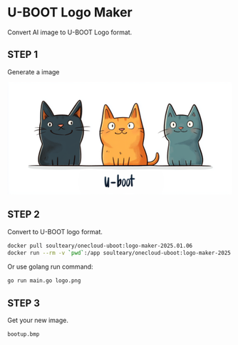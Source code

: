 # U-BOOT Logo Maker

Convert AI image to U-BOOT Logo format.

## STEP 1

Generate a image

![](./logo.png)

## STEP 2

Convert to U-BOOT logo format.

```bash
docker pull soulteary/onecloud-uboot:logo-maker-2025.01.06
docker run --rm -v `pwd`:/app soulteary/onecloud-uboot:logo-maker-2025.01.06 /app/logo.png
```

Or use golang run command:

```bash
go run main.go logo.png
```

## STEP 3

Get your new image.

```bash
bootup.bmp
```